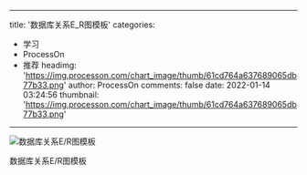 
---
title: '数据库关系E_R图模板'
categories: 
 - 学习
 - ProcessOn
 - 推荐
headimg: 'https://img.processon.com/chart_image/thumb/61cd764a637689065db77b33.png'
author: ProcessOn
comments: false
date: 2022-01-14 03:24:56
thumbnail: 'https://img.processon.com/chart_image/thumb/61cd764a637689065db77b33.png'
---

<div>   
<img class="thumb" alt="数据库关系E/R图模板" src="https://img.processon.com/chart_image/thumb/61cd764a637689065db77b33.png" referrerpolicy="no-referrer">
<p>数据库关系E/R图模板</p>  
</div>
            